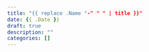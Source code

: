 ```yaml
---
title: "{{ replace .Name "-" " " | title }}"
date: {{ .Date }}
draft: true
description: ""
categories: []
---
```

